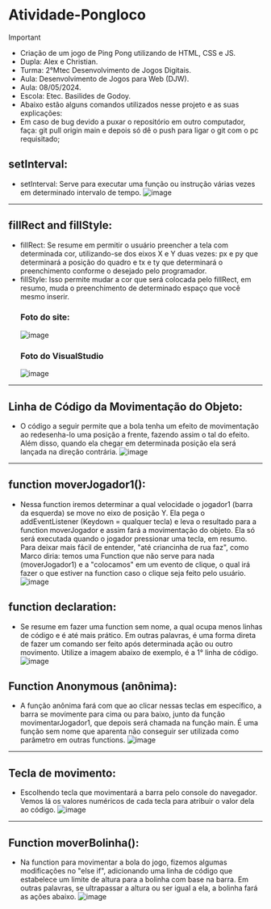 # Atividade-Pongloco
>[!Important]
>- Criação de um jogo de Ping Pong utilizando de HTML, CSS e JS. 
>- Dupla: Alex e Christian.
>- Turma: 2°Mtec Desenvolvimento de Jogos Digitais.
>- Aula: Desenvolvimento de Jogos para Web (DJW).
>- Aula: 08/05/2024.
>- Escola: Etec. Basilides de Godoy.
>- Abaixo estão alguns comandos utilizados nesse projeto e as suas explicações:
>-  Em caso de bug devido a puxar o repositório em outro computador, faça: git pull origin main e depois só dê o push para ligar o git com o pc requisitado;
  ## setInterval:
 - setInterval: Serve para executar uma função ou instrução várias vezes em determinado intervalo de tempo.
![image](https://github.com/Alex2024Campos/Atividade-Pongloco/assets/160960774/197b0582-904a-4af6-a929-ba233d2d8579)
 

_________________________________________________________________________________________________________________________________ 


   ## fillRect and fillStyle:
 - fillRect: Se resume em permitir o usuário preencher a tela com determinada cor, utilizando-se dos eixos X e Y duas vezes: px e py que determinará a posição do quadro e tx e ty que determinará o preenchimento conforme o desejado pelo programador.
 - fillStyle: Isso permite mudar a cor que será colocada pelo fillRect, em resumo, muda o preenchimento de determinado espaço que você mesmo inserir.
   ### Foto do site:
   ![image](https://github.com/Alex2024Campos/Atividade-Pongloco/assets/160960774/9afa41e5-cf64-4b39-9393-b352449d511d)
   ### Foto do VisualStudio 
   ![image](https://github.com/Alex2024Campos/Atividade-Pongloco/assets/160960774/4d2a91ce-7dac-490f-ab06-6a6e7536343b)


_________________________________________________________________________________________________________________________________ 


   ## Linha de Código da Movimentação do Objeto:
 - O código a seguir permite que a bola tenha um efeito de movimentação ao redesenha-lo uma posição a frente, fazendo assim o tal do efeito. Além disso, quando ela chegar em determinada posição ela será lançada na direção contrária.
   ![image](https://github.com/Alex2024Campos/Atividade-Pongloco/assets/160960774/591c59cb-9710-43e4-bc22-65334a3594f8)


_________________________________________________________________________________________________________________________________ 


## function moverJogador1():
- Nessa function iremos determinar a qual velocidade o jogador1 (barra da esquerda) se move no eixo de posição Y. Ela pega o addEventListener (Keydown = qualquer tecla) e leva o resultado para a function moverJogador e assim fará a movimentação do objeto. Ela só será executada quando o jogador pressionar uma tecla, em resumo. Para deixar mais fácil de entender, "até criancinha de rua faz", como Marco diria: temos uma Function que não serve para nada (moverJogador1) e a "colocamos" em um evento de clique, o qual irá fazer o que estiver na function caso o clique seja feito pelo usuário.
![image](https://github.com/Alex2024Campos/Atividade-Pongloco/assets/160960774/d1c9da38-ff22-4a2a-9161-3b16cb441061)

## function declaration:
- Se resume em fazer uma function sem nome, a qual ocupa menos linhas de código e é até mais prático. Em outras palavras, é uma forma direta de fazer um comando ser feito após determinada ação ou outro movimento. Utilize a imagem abaixo de exemplo, é a 1° linha de código.
![image](https://github.com/Alex2024Campos/Atividade-Pongloco/assets/160960774/87319ab3-8da1-4a60-a2b4-2e8339f49e9b)


## Function Anonymous (anônima):
 - A função anônima fará com que ao clicar nessas teclas em específico, a barra se movimente para cima ou para baixo, junto da função movimentarJogador1, que depois será chamada na função main. É uma função sem nome que aparenta não conseguir ser utilizada como parâmetro em outras functions.
![image](https://github.com/Alex2024Campos/Atividade-Pongloco/assets/162368958/e10464c7-2e83-4f79-a0fd-e0f315ec7ac2)


_________________________________________________________________________________________________________________________________ 


## Tecla de movimento:
- Escolhendo tecla que movimentará a barra pelo console do navegador. Vemos lá os valores numéricos de cada tecla para atribuir o valor dela ao código.
![image](https://github.com/Alex2024Campos/Atividade-Pongloco/assets/162368958/09c56282-f585-48c0-9ed5-6db9dfc1e845)


_________________________________________________________________________________________________________________________________ 

## Function moverBolinha():
- Na function para movimentar a bola do jogo, fizemos algumas modificações no "else if", adicionando uma linha de código que estabelece um limite de altura para a bolinha com base na barra. Em outras palavras, se ultrapassar a altura ou ser igual a ela, a bolinha fará as ações abaixo.
![image](https://github.com/Alex2024Campos/Atividade-Pongloco/assets/162368958/82698f69-b923-423f-9f0b-f5664cd25c1a)
